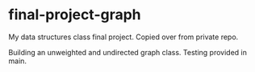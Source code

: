 # final-project-graph
My data structures class final project. Copied over from private repo.
<p>Building an unweighted and undirected graph class. Testing provided in main.
